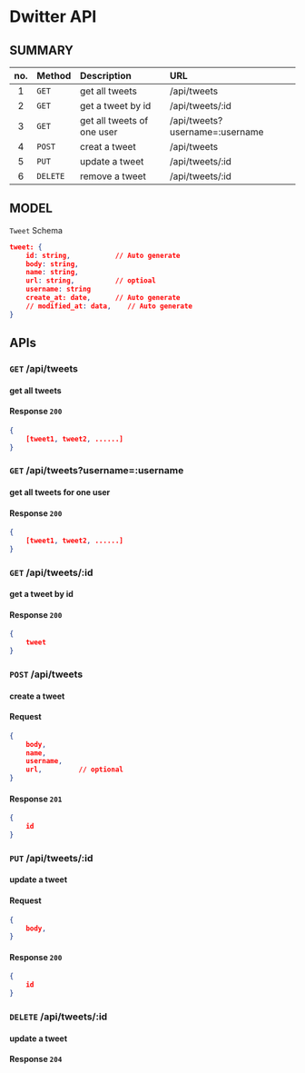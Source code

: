 # Dwitter API

## SUMMARY

| no. | Method   | Description            | URL                            |
| :-: | :------- | :--------------------- | :----------------------------- |
|  1  | `GET`    | get all tweets         | /api/tweets                    |
|  2  | `GET`    | get a tweet by id | /api/tweets/:id                |
|  3  | `GET`    | get all tweets of one user             | /api/tweets?username=:username |
|  4  | `POST`   | creat a tweet          | /api/tweets                    |
|  5  | `PUT`    | update a tweet         | /api/tweets/:id                |
|  6  | `DELETE` | remove a tweet         | /api/tweets/:id                |

## MODEL

`Tweet` Schema

```json
tweet: {
    id: string,           // Auto generate
    body: string,
    name: string,
    url: string,          // optioal
	username: string
    create_at: date,      // Auto generate
    // modified_at: data,    // Auto generate
}
```

## APIs

### `GET` /api/tweets

#### get all tweets

#### Response `200`

```json
{
    [tweet1, tweet2, ......]
}
```

### `GET` /api/tweets?username=:username

#### get all tweets for one user

#### Response `200`

```json
{
    [tweet1, tweet2, ......]
}
```

### `GET` /api/tweets/:id

#### get a tweet by id

#### Response `200`

```json
{
    tweet
}
```

### `POST` /api/tweets

#### create a tweet

#### Request
```json
{
    body,
    name,
    username,
    url,         // optional
}
```

#### Response `201`

```json
{
    id
}
```

### `PUT` /api/tweets/:id

#### update a tweet

#### Request
```json
{
    body,
}
```

#### Response `200`

```json
{
    id
}
```

### `DELETE` /api/tweets/:id

#### update a tweet

#### Response `204`